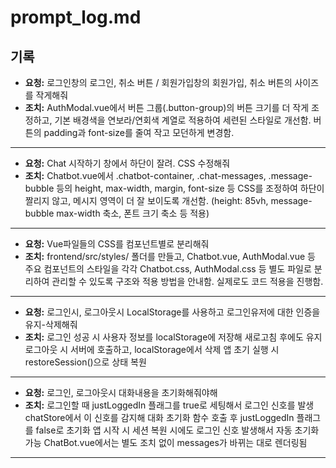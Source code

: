 # prompt_log.md

## 기록

- **요청:**
  로그인창의 로그인, 취소 버튼 / 회원가입창의 회원가입, 취소 버튼의 사이즈를 작게해줘
- **조치:**
  AuthModal.vue에서 버튼 그룹(.button-group)의 버튼 크기를 더 작게 조정하고, 기본 배경색을 연보라/연회색 계열로 적용하여 세련된 스타일로 개선함. 버튼의 padding과 font-size를 줄여 작고 모던하게 변경함.

---

- **요청:**
  Chat 시작하기 창에서 하단이 잘려. CSS 수정해줘
- **조치:**
  Chatbot.vue에서 .chatbot-container, .chat-messages, .message-bubble 등의 height, max-width, margin, font-size 등 CSS를 조정하여 하단이 짤리지 않고, 메시지 영역이 더 잘 보이도록 개선함. (height: 85vh, message-bubble max-width 축소, 폰트 크기 축소 등 적용)

---

- **요청:**
  Vue파일들의 CSS를 컴포넌트별로 분리해줘
- **조치:**
  frontend/src/styles/ 폴더를 만들고, Chatbot.vue, AuthModal.vue 등 주요 컴포넌트의 스타일을 각각 Chatbot.css, AuthModal.css 등 별도 파일로 분리하여 관리할 수 있도록 구조와 적용 방법을 안내함. 실제로도 코드 적용을 진행함.

---


- **요청:**
  로그인시, 로그아웃시 LocalStorage를 사용하고 로그인유저에 대한 인증을 유지-삭제해줘
- **조치:**
  로그인 성공 시 사용자 정보를 localStorage에 저장해 새로고침 후에도 유지
  로그아웃 시 서버에 호출하고, localStorage에서 삭제
  앱 초기 실행 시 restoreSession()으로 상태 복원

---


- **요청:**
  로그인, 로그아웃시 대화내용을 초기화해줘야해
- **조치:**
  로그인할 때 justLoggedIn 플래그를 true로 세팅해서 로그인 신호를 발생
  chatStore에서 이 신호를 감지해 대화 초기화 함수 호출 후 justLoggedIn 플래그를 false로 초기화
  앱 시작 시 세션 복원 시에도 로그인 신호 발생해서 자동 초기화 가능
  ChatBot.vue에서는 별도 조치 없이 messages가 바뀌는 대로 렌더링됨

---
